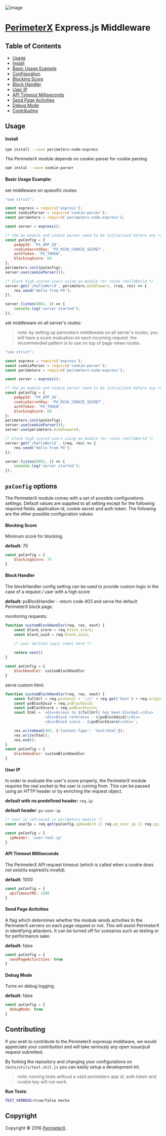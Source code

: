 ![image](https://843a2be0f3083c485676508ff87beaf088a889c0-www.googledrive.com/host/0B_r_WoIa581oY01QMWNVUElyM2M)

# [PerimeterX](http://www.perimeterx.com) Express.js Middleware

## Table of Contents

* [Usage](#usage)
 * [Install](#usage-installation)
 * [Basic Usage Example](#basic-usage)
* [Configuration](#pxConfig)
 * [Blocking Score](#blockingScore)
 * [Block Handler](#blockHandler)
 * [User IP](#userIp)
 * [API Timeout Milliseconds](#apiTimeoutMS)
 * [Send Page Activities](#sendPageActivities)
 * [Debug Mode](#debugMode)
* [Contributing](#contributing)

## <a name="usage"></a> Usage

#### <a name="usage-installation"></a> Install

```bash
npm install --save perimeterx-node-express
```

The PerimeterX module depends on cookie-parser for cookie parsing

```bash
npm instal --save cookie-parser
```

#### <a name="basic-usage"></a> Basic Usage Example:

set middleware on spsesific routes:

```javascript
"use strict";

const express = require('express');
const cookieParser = require('cookie-parser');
const perimeterx = require('perimeterx-node-express');

const server = express();

/* the px-module and cookie parser need to be initialized before any route usage */
const pxConfig = {
    pxAppId: 'PX_APP_ID',
    cookieSecretKey: 'PX_RISK_COOKIE_SECRET',
    authToken: 'PX_TOKEN',
    blockingScore: 60
};
perimeterx.init(pxConfig);
server.use(cookieParser());

/* block high scored users using px-module for route /helloWorld */
server.get('/helloWorld', perimeterx.middleware, (req, res) => {
    res.send('Hello from PX');
});

server.listen(8081, () => {
    console.log('server started');
});
```
set middleware on all server's routes:
> note: by setting up perimeterx middleware on all server's routes, you will have a score evaluation on each incoming request. the recommended pattern is to use on top of page views routes.

```javascript
"use strict";

const express = require('express');
const cookieParser = require('cookie-parser');
const perimeterx = require('perimeterx-node-express');

const server = express();

/* the px-module and cookie parser need to be initialized before any route usage */
const pxConfig = {
    pxAppId: 'PX_APP_ID',
    cookieSecretKey: 'PX_RISK_COOKIE_SECRET',
    authToken: 'PX_TOKEN',
    blockingScore: 60
};
perimeterx.init(pxConfig);
server.use(cookieParser());
server.use(perimeterx.middleware);

/* block high scored users using px-module for route /helloWorld */
server.get('/helloWorld', (req, res) => {
    res.send('Hello from PX');
});

server.listen(8081, () => {
    console.log('server started');
});
```

## <a name="pxConfig"></a> `pxConfig` options

The PerimeterX module comes with a set of possible configurations settings. Default values are supplied to all setting except for the following required fields: application id, cookie secret and auth token.
The following are the other possible configuration values:

#### <a name="blockingScore"></a> Blocking Score

Minimum score for blocking.

**default:** 70

```javascript
const pxConfig = {
    blockingScore: 75
}
```

#### <a name="blockHandler"></a> Block Handler

The blockHandler config setting can be used to provide custom logic in the case of a request / user with a high score

**default:** pxBlockHandler - return code 403 and serve the default PerimeterX block page.

monitoring requests:

```javascript
function customBlockHandler(req, res, next) {
    const block_score = req.block_score;
    const block_uuid = req.block_uuid;

    /* user defined logic comes here */
    
    return next()
}

const pxConfig = {
    blockHandler: customBlockHandler
}
```

serve custom html:

```javascript
function customBlockHandler(req, res, next) {
    const fullUrl = req.protocol + '://' + req.get('host') + req.originalUrl;
    const pxBlockUuid = req.pxBlockUuid;
    const pxBlockScore = req.pxBlockScore;
    const html = `<div>Access to ${fullUrl} has been blocked.</div>
                  <div>Block reference - ${pxBlockUuid}</div>
                  <div>Block score - ${pxBlockScore}</div>`;

    res.writeHead(403, {'Content-Type': 'text/html'});
    res.write(html);
    res.end();
}
const pxConfig = {
    blockHandler: customBlockHandler
}
```

#### <a name="userIp"></a> User IP

In order to evaluate the user's score properly, the PerimeterX module requires the real socket ip the user is coming from. This can be passed using an HTTP header or by enriching the request object.

**default with no predefined header:** `req.ip`

**default header**: `px-user-ip`

```javascript
/* user ip retrieved in perimeterx module */
const userIp = req.get(pxConfig.ipHeader) || req.px_user_ip || req.ip;

const pxConfig = {
  ipHeader: 'user-real-ip'
}
```

#### <a name="apiTimeoutMS"></a> API Timeout Milliseconds

The PerimeterX API request timeout (which is called when a cookie does not exist/is expired/is invalid).

**default:** 1000

```javascript
const pxConfig = {
  apiTimeoutMS: 1500
}
```

#### <a name="sendPageActivities"></a> Send Page Activities

A flag which determines whether the module sends activities to the PerimeterX servers on each page request or not. This will assist PerimeterX in identifying attackers. It can be turned off for scenarios such as testing or for performance sake.

**default:** false

```javascript
const pxConfig = {
  sendPageActivities: true
}
```

#### <a name="debugMode"></a> Debug Mode

Turns on debug logging.

**default:** false

```javascript
const pxConfig = {
  debugMode: true
}
```

## <a name="contributing"></a> Contributing
If you wish to contribute to the PerimeterX expressjs middlware, we would appreciate your contribution and will take seriously any open issue/pull request submitted.

By forking the repository and changing your configurations on `tests/utils/test.util.js` you can easily setup a development kit.

> note: running tests without a valid perimeterx app id, auth token and cookie key will not work.

**Run Tests**:

```bash
TEST_VERBOSE=true/false mocha
```

## Copyright

Copyright &copy; 2016 [PerimeterX](http://www.perimetrex.com).
